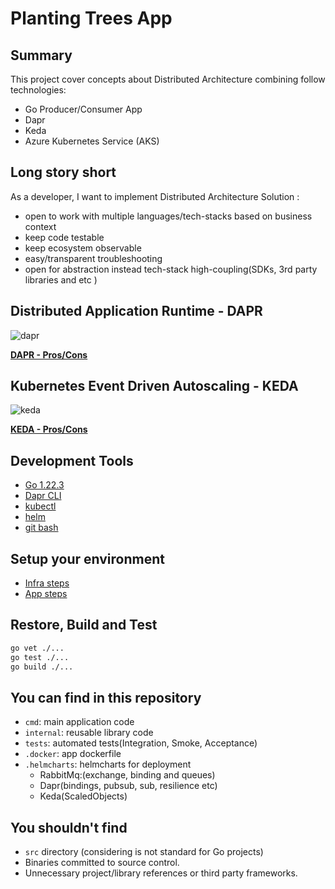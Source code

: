 # Planting Trees App

## Summary

This project cover concepts about Distributed Architecture combining follow technologies:

- Go Producer/Consumer App
- Dapr
- Keda
- Azure Kubernetes Service (AKS)

## Long story short

As a developer, I want to implement Distributed Architecture Solution :

- open to work with multiple languages/tech-stacks based on business context
- keep code testable
- keep ecosystem observable
- easy/transparent troubleshooting
- open for abstraction instead tech-stack high-coupling(SDKs, 3rd party libraries and etc )

## Distributed Application Runtime - DAPR

![dapr](https://docs.dapr.io/images/overview.png)

**[DAPR - Pros/Cons](./docs/dapr-pros-cons.md)**

## Kubernetes Event Driven Autoscaling - KEDA

![keda](https://keda.sh/img/keda-arch.png)

**[KEDA  - Pros/Cons](./docs/keda-pros-cons.md)**

## Development Tools

- [Go 1.22.3](https://go.dev/dl/)
- [Dapr CLI](https://docs.dapr.io/getting-started/install-dapr-cli/)
- [kubectl](https://kubernetes.io/pt-br/docs/tasks/tools/)
- [helm](https://github.com/helm/helm)
- [git bash](https://git-scm.com/downloads)

## Setup your environment

- [Infra steps](./docs/setup-infra.md)
- [App steps](./docs/setup-app.md)

## Restore, Build and Test

```sh
go vet ./...
go test ./...
go build ./...
```

## You can find in this repository

- `cmd`: main application code
- `internal`: reusable library code
- `tests`: automated tests(Integration, Smoke, Acceptance)
- `.docker`: app dockerfile
- `.helmcharts`: helmcharts for deployment
  - RabbitMq:(exchange, binding and queues)
  - Dapr(bindings, pubsub, sub, resilience etc)
  - Keda(ScaledObjects)

## You shouldn't find

- `src` directory (considering is not standard for Go projects)
- Binaries committed to source control.
- Unnecessary project/library references or third party frameworks.